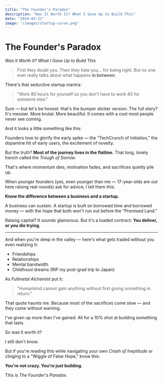 ```yaml
---
title: "The Founder's Paradox"
description: "Was It Worth It? What I Gave Up to Build This"
date: "2024-03-21"
image: "/images/startup-curve.png"
---
```


# The Founder's Paradox

*Was It Worth It? What I Gave Up to Build This*

> First they doubt you.
> Then they hate you… for being right.
> But no one ever really talks about what happens **in between**.

There's that seductive startup mantra:

> "Work 80 hours for yourself so you don't have to work 40 for someone else."

Sure — but let's be honest: that's the bumper sticker version. The full story? It's messier. More brutal. More beautiful. It comes with a cost most people never see coming.

And it looks a little something like this:

Founders love to glorify the early spike — the "TechCrunch of Initiation," the dopamine hit of early users, the excitement of novelty.

But the truth? **Most of the journey lives in the flatline.** That long, lonely trench called the *Trough of Sorrow.*

That's where momentum dies, motivation fades, and sacrifices quietly pile up.

When younger founders (yes, even younger than me — 17-year-olds are out here raising real rounds) ask for advice, I tell them this:

**Know the difference between a business and a startup.**

A business can sustain.
A startup is built on borrowed time and borrowed money — with the hope that both won't run out before the "Promised Land."

Raising capital? It sounds glamorous. But it's a loaded contract:
**You deliver, or you die trying.**

---

And when you're deep in the valley — here's what gets traded without you even realizing it:

- Friendships
- Relationships  
- Mental bandwidth
- Childhood dreams (RIP my post-grad trip to Japan)

As *Fullmetal Alchemist* put it:

> "Humankind cannot gain anything without first giving something in return."

That quote haunts me. Because most of the sacrifices come slow — and they come without warning.

I've given up more than I've gained.
All for a 10% shot at building something that lasts.

So was it worth it?

I still don't know.

But if you're reading this while navigating your own *Crash of Ineptitude* or clinging to a "Wiggle of False Hope," know this:

**You're not crazy. You're just building.**

This is *The Founder's Paradox.*
